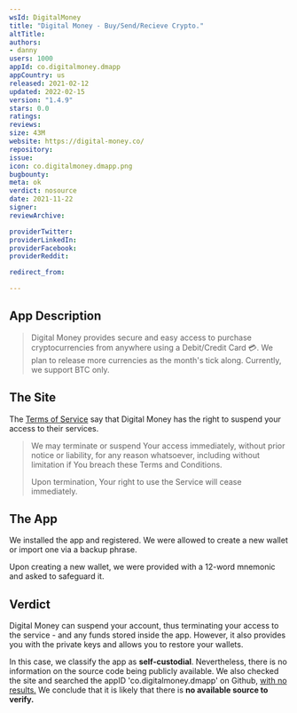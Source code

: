 ```yaml
---
wsId: DigitalMoney
title: "Digital Money - Buy/Send/Recieve Crypto."
altTitle: 
authors:
- danny
users: 1000
appId: co.digitalmoney.dmapp
appCountry: us
released: 2021-02-12
updated: 2022-02-15
version: "1.4.9"
stars: 0.0
ratings: 
reviews: 
size: 43M
website: https://digital-money.co/
repository: 
issue: 
icon: co.digitalmoney.dmapp.png
bugbounty: 
meta: ok
verdict: nosource
date: 2021-11-22
signer: 
reviewArchive:

providerTwitter: 
providerLinkedIn: 
providerFacebook: 
providerReddit: 

redirect_from:

---
```


## App Description

> Digital Money provides secure and easy access to purchase cryptocurrencies from anywhere using a Debit/Credit Card 💳. We plan to release more currencies as the month's tick along. Currently, we support BTC only.

## The Site

The [Terms of Service](https://digital-money.co/terms-and-conditions) say that Digital Money has the right to suspend your access to their services.

> We may terminate or suspend Your access immediately, without prior notice or liability, for any reason whatsoever, including without limitation if You breach these Terms and Conditions.
>
> Upon termination, Your right to use the Service will cease immediately.

## The App

We installed the app and registered. We were allowed to create a new wallet or import one via a backup phrase.

Upon creating a new wallet, we were provided with a 12-word mnemonic and asked to safeguard it.

## Verdict

Digital Money can suspend your account, thus terminating your access to the service - and any funds stored inside the app. However, it also provides you with the private keys and allows you to restore your wallets.

In this case, we classify the app as **self-custodial**. Nevertheless, there is no information on the source code being publicly available. We also checked the site and searched the appID 'co.digitalmoney.dmapp' on Github, [with no results.](https://github.com/search?q=co.digitalmoney.dmapp&type=code) We conclude that it is likely that there is **no available source to verify.**